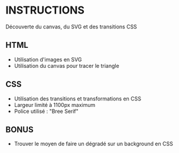 # INSTRUCTIONS
Découverte du canvas, du SVG et des transitions CSS

## HTML
- Utilisation d'images en SVG
- Utilisation du canvas pour tracer le triangle

## CSS
- Utilisation des transitions et transformations en CSS
- Largeur limité à 1100px maximum
- Police utilisé : "Bree Serif"

## BONUS
- Trouver le moyen de faire un dégradé sur un background en CSS
